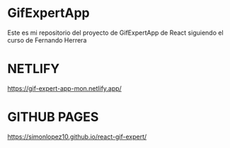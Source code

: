 # GifExpertApp

Este es mi repositorio del proyecto de GifExpertApp de React siguiendo el curso de Fernando Herrera 


# NETLIFY

https://gif-expert-app-mon.netlify.app/


# GITHUB PAGES

https://simonlopez10.github.io/react-gif-expert/